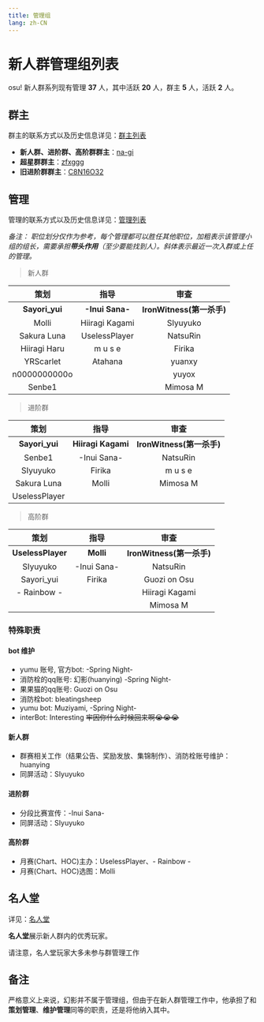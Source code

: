 ```yaml
---
title: 管理组
lang: zh-CN
---
```


# 新人群管理组列表

osu! 新人群系列现有管理 **37** 人，其中活跃 **20** 人，群主 **5** 人，活跃 **2** 人。

## 群主

群主的联系方式以及历史信息详见：[群主列表](owner.md)

- **新人群、进阶群、高阶群群主**：[na-gi](https://osu.ppy.sh/u/na-gi)
- **超星群群主**：[zfxggg](https://osu.ppy.sh/u/zfxggg)
- **旧进阶群群主**：[C8N16O32](https://osu.ppy.sh/u/C8N16O32)

## 管理

管理的联系方式以及历史信息详见：[管理列表](administrators.md)

*备注： 职位划分仅作为参考，每个管理都可以胜任其他职位，加粗表示该管理小组的组长，需要承担**带头作用**（至少要能找到人）。斜体表示最近一次入群或上任的管理。*

> 新人群

|       策划       |        指导         |          审查           |
|:--------------:|:-----------------:|:---------------------:|
| **Sayori_yui** | **\-Inui Sana\-** | **IronWitness(第一杀手)** |
|     Molli      |  Hiiragi Kagami   |       SIyuyuko        |
|  Sakura Luna   |   UselessPlayer   |       NatsuRin        |
|  Hiiragi Haru  |      m u s e      |        Firika         |
|   YRScarlet    |      Atahana      |        yuanxy         |
|  n0000000000o  |                   |         yuyox         |
|     Senbe1     |                   |       Mimosa M        |

> 进阶群

|       策划       |         指导         |          审查           |
|:--------------:|:------------------:|:---------------------:|
| **Sayori_yui** | **Hiiragi Kagami** | **IronWitness(第一杀手)** |
|     Senbe1     |   \-Inui Sana\-    |       NatsuRin        |
|    SIyuyuko    |       Firika       |        m u s e        |
|  Sakura Luna   |       Molli        |       Mimosa M        |
| UselessPlayer  |                    |                       |

> 高阶群

|        策划         |      指导       |          审查           |
|:-----------------:|:-------------:|:---------------------:|
| **UselessPlayer** |   **Molli**   | **IronWitness(第一杀手)** |
|     SIyuyuko      | \-Inui Sana\- |       NatsuRin        |
|    Sayori_yui     |    Firika     |     Guozi on Osu      |
|    - Rainbow -    |               |    Hiiragi Kagami     |
|                   |               |       Mimosa M        |

### 特殊职责

#### **bot 维护**
- yumu 账号, 官方bot: \-Spring Night\-
- 消防栓的qq账号: 幻影(huanying) \-Spring Night\-
- 果果猫的qq账号: Guozi on Osu
- 消防栓bot: bleatingsheep
- yumu bot: Muziyami, \-Spring Night\-
- interBot: Interesting ~~牢因你什么时候回来啊😭😭😭~~

#### **新人群**

- 群赛相关工作（结果公告、奖励发放、集锦制作）、消防栓账号维护：huanying
- 同屏活动：SIyuyuko

#### **进阶群**

- 分段比赛宣传：-Inui Sana-
- 同屏活动：SIyuyuko

#### **高阶群**

- 月赛(Chart、HOC)主办：UselessPlayer、\- Rainbow \-
- 月赛(Chart、HOC)选图：Molli

## 名人堂

详见：[名人堂](alumni.md)

**名人堂**展示新人群内的优秀玩家。

请注意，名人堂玩家大多未参与群管理工作

## 备注

严格意义上来说，幻影并不属于管理组，但由于在新人群管理工作中，他承担了和**策划管理**、**维护管理**同等的职责，还是将他纳入其中。
